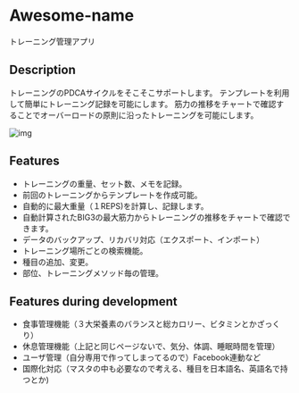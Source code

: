 # Awesome-name
トレーニング管理アプリ

## Description
トレーニングのPDCAサイクルをそこそこサポートします。
テンプレートを利用して簡単にトレーニング記録を可能にします。
筋力の推移をチャートで確認することでオーバーロードの原則に沿ったトレーニングを可能にします。

![img](https://farm2.staticflickr.com/1663/26409684915_040df45fbc_z.jpg)
## Features
- トレーニングの重量、セット数、メモを記録。
- 前回のトレーニングからテンプレートを作成可能。
- 自動的に最大重量（１REPS)を計算し、記録します。
- 自動計算されたBIG3の最大筋力からトレーニングの推移をチャートで確認できます。
- データのバックアップ、リカバリ対応（エクスポート、インポート）
- トレーニング場所ごとの検索機能。 
- 種目の追加、変更。
- 部位、トレーニングメソッド毎の管理。

## Features during development
- 食事管理機能（３大栄養素のバランスと総カロリー、ビタミンとかざっくり）
- 休息管理機能（上記と同じページないで、気分、体調、睡眠時間を管理） 
- ユーザ管理（自分専用で作ってしまってるので）Facebook連動など
- 国際化対応（マスタの中も必要なので考える、種目を日本語名、英語名で持つとか)


